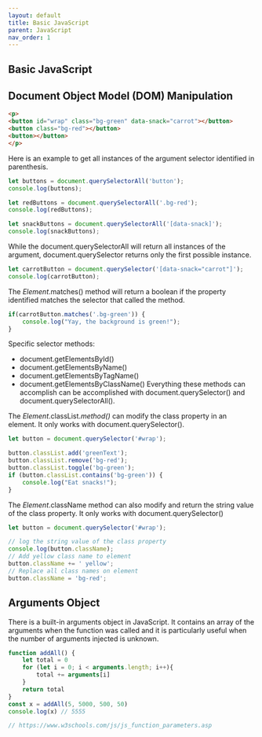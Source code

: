 ```yaml
---
layout: default
title: Basic JavaScript
parent: JavaScript
nav_order: 1
---
```

## Basic JavaScript


## Document Object Model (DOM) Manipulation

```html
<p>
<button id="wrap" class="bg-green" data-snack="carrot"></button>
<button class="bg-red"></button>
<button></button>
</p>
```

Here is an example to get all instances of the argument selector identified in parenthesis.

```javascript
let buttons = document.querySelectorAll('button');
console.log(buttons);

let redButtons = document.querySelectorAll('.bg-red');
console.log(redButtons);

let snackButtons = document.querySelectorAll('[data-snack]');
console.log(snackButtons);
```

While the document.querySelectorAll will return all instances of the argument, document.querySelector returns only the first possible instance.

```javascript
let carrotButton = document.querySelector('[data-snack="carrot"]');
console.log(carrotButton);
```

The <i>Element</i>.matches() method will return a boolean if the property identified matches the selector that called the method.

```javascript
if(carrotButton.matches('.bg-green')) {
    console.log("Yay, the background is green!");
}
```

Specific selector methods:
- document.getElementsById()
- document.getElementsByName()
- document.getElementsByTagName()
- document.getElementsByClassName()
Everything these methods can accomplish can be accomplished with document.querySelector() and document.querySelectorAll().

The <i>Element</i>.classList.<i>method()</i> can modify the class property in an element.  It only works with document.querySelector().
```javascript
let button = document.querySelector('#wrap');

button.classList.add('greenText');
button.classList.remove('bg-red');
button.classList.toggle('bg-green');
if (button.classList.contains('bg-green')) {
    console.log("Eat snacks!");
}
```
The <i>Element</i>.className method can also modify and return the string value of the class property.  It only works with document.querySelector()
```javascript
let button = document.querySelector('#wrap');

// log the string value of the class property
console.log(button.className);
// Add yellow class name to element
button.className += ' yellow';
// Replace all class names on element
button.className = 'bg-red';
```


## Arguments Object
There is a built-in arguments object in JavaScript.
It contains an array of the arguments when the function was called and it is particularly useful when the number
of arguments injected is unknown.

```javascript
function addAll() {
    let total = 0
    for (let i = 0; i < arguments.length; i++){
        total += arguments[i]
    }
    return total
}
const x = addAll(5, 5000, 500, 50)
console.log(x) // 5555

// https://www.w3schools.com/js/js_function_parameters.asp
```